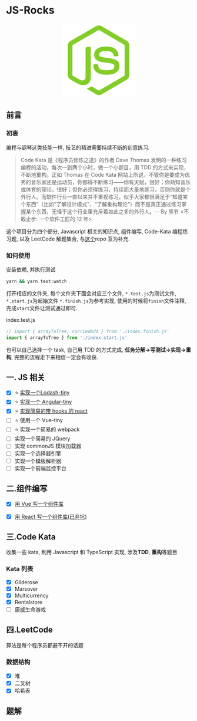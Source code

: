 # JS-Rocks

<p align="center">
  <a href="#">
    <img width="200" src="./assets/js-rock.png"></img>
  </a>
</p>

## 前言

### 初衷

编程与钢琴这类技能一样, 技艺的精进需要持续不断的刻意练习.

> Code Kata 是《程序员修炼之道》的作者 Dave Thomas 发明的一种练习编程的活动，每次一到两个小时，做一个小题目，用 TDD 的方式来实现，不断地重构。正如 Thomas 在 Code Kata 网站上所说，不管你是要成为优秀的音乐家还是运动员，你都得不断练习——你有天赋，很好；你熟知音乐或体育的理论，很好；但你必须得练习，持续而大量地练习，否则你就是个外行人。而软件行业一直以来并不重视练习，似乎大家都很满足于“知道某个东西”（比如“了解设计模式”、“了解重构理论”）而不是真正通过练习掌握某个东西，无怪乎这个行业里充斥着如此之多的外行人。-- By 熊节 <不敢止步: 一个软件工匠的 12 年>

这个项目分为四个部分, Javascript 相关的知识点, 组件编写, Code-Kata 编程练习题, 以及 LeetCode 解题集合, 与[这个](https://github.com/chenxiaoyao6228/blog)repo 互为补充.

### 如何使用

安装依赖, 并执行测试

```bash
yarn && yarn test:watch
```

打开相应的文件夹, 每个文件夹下面会对应三个文件, `*.test.js`为测试文件, `*.start.js`为起始文件 `*.finish.js`为参考实现, 使用的时候将`finish`文件注释, 完成`start`文件让测试通过即可.

index.test.js

```js
// import { arrayToTree, curriedAdd } from './index.finish.js'
import { arrayToTree } from './index.start.js'
```

也可以自己选择一个 task, 自己用 TDD 的方式完成, **任务分解->写测试->实现->重构**, 完整的流程走下来相信一定会有收获.

## 一. JS 相关

- [x] ⭐ [实现一个Lodash-tiny](https://github.com/chenxiaoyao6228/js-rocks/tree/master/js-related/lodash-tiny)
- [x] ⭐ [实现一个 Angular-tiny](https://github.com/chenxiaoyao6228/angular-tiny)
- [x] ⭐ [实现简易的带 hooks 的 react](https://github.com/chenxiaoyao6228/york/tree/master/packages/facade)
- [ ] ⭐ 使用一个 Vue-tiny
- [ ] ⭐ 实现一个简易的 webpack
- [ ] 实现一个简易的 JQuery
- [ ] 实现 commonJS 模块加载器
- [ ] 实现一个选择器引擎
- [ ] 实现一个模板解析器
- [ ] 实现一个前端监控平台

## 二.组件编写

- [x] [用 Vue 写一个组件库](https://github.com/chenxiaoyao6228/graceful-ui)

- [x] [用 React 写一个组件库(已弃坑)](https://chenxiaoyao6228.github.io/one-ui)

## 三.Code Kata

收集一些 kata, 利用 Javascript 和 TypeScript 实现, 涉及**TDD**, **重构**等题目

### Kata 列表

- [x] Gilderose
- [x] Marsover
- [x] Multicurrency
- [x] Rentalstore
- [ ] 康威生命游戏

## 四.LeetCode

算法是每个程序员都避不开的话题

### 数据结构

- [x] 堆
- [x] 二叉树
- [x] 哈希表

## 题解

